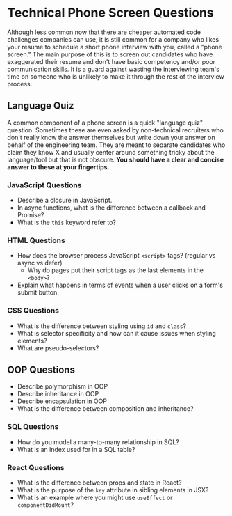 # Technical Phone Screen Questions

Although less common now that there are cheaper automated code challenges companies can use, it is still common for a company who likes your resume to schedule a short phone interview with you, called a "phone screen." The main purpose of this is to screen out candidates who have exaggerated their resume and don't have basic competency and/or poor communication skills. It is a guard against wasting the interviewing team's time on someone who is unlikely to make it through the rest of the interview process.

## Language Quiz

A common component of a phone screen is a quick "language quiz" question. Sometimes these are even asked by non-technical recruiters who don't really know the answer themselves but write down your answer on behalf of the engineering team. They are meant to separate candidates who claim they know X and usually center around something tricky about the language/tool but that is not obscure. **You should have a clear and concise answer to these at your fingertips.**

### JavaScript Questions

- Describe a closure in JavaScript.
- In async functions, what is the difference between a callback and Promise?
- What is the `this` keyword refer to?

### HTML Questions

- How does the browser process JavaScript `<script>` tags? (regular vs async vs defer)
  - Why do pages put their script tags as the last elements in the `<body>`?
- Explain what happens in terms of events when a user clicks on a form's submit button.

### CSS Questions

- What is the difference between styling using `id` and `class`?
- What is selector specificity and how can it cause issues when styling elements?
- What are pseudo-selectors?

## OOP Questions

- Describe polymorphism in OOP
- Describe inheritance in OOP
- Describe encapsulation in OOP
- What is the difference between composition and inheritance?

### SQL Questions

- How do you model a many-to-many relationship in SQL?
- What is an index used for in a SQL table?

### React Questions

- What is the difference between props and state in React?
- What is the purpose of the `key` attribute in sibling elements in JSX?
- What is an example where you might use `useEffect` or `componentDidMount`?

